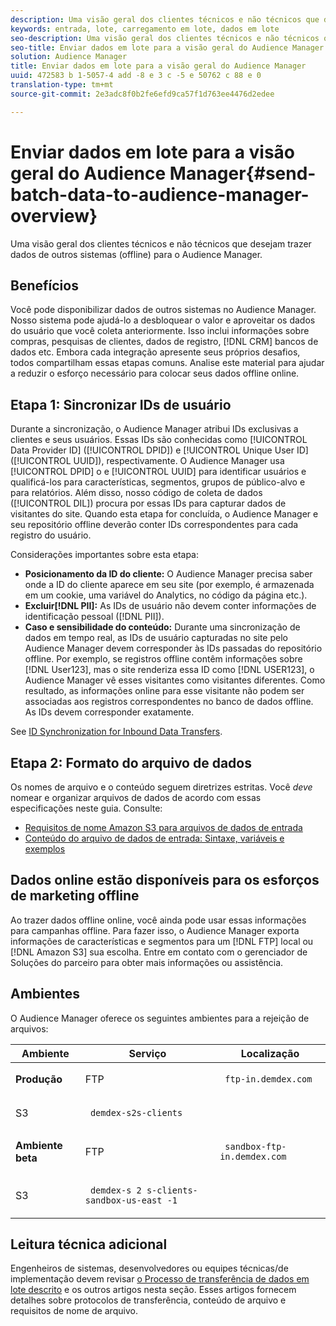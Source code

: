 ```yaml
---
description: Uma visão geral dos clientes técnicos e não técnicos que desejam trazer dados de outros sistemas (offline) para o Audience Manager.
keywords: entrada, lote, carregamento em lote, dados em lote
seo-description: Uma visão geral dos clientes técnicos e não técnicos que desejam trazer dados de outros sistemas (offline) para o Audience Manager. Para fazer isso, use a opção de upload em lote no Audience Manager.
seo-title: Enviar dados em lote para a visão geral do Audience Manager
solution: Audience Manager
title: Enviar dados em lote para a visão geral do Audience Manager
uuid: 472583 b 1-5057-4 add -8 e 3 c -5 e 50762 c 88 e 0
translation-type: tm+mt
source-git-commit: 2e3adc8f0b2fe6efd9ca57f1d763ee4476d2edee

---
```



# Enviar dados em lote para a visão geral do Audience Manager{#send-batch-data-to-audience-manager-overview}

Uma visão geral dos clientes técnicos e não técnicos que desejam trazer dados de outros sistemas (offline) para o Audience Manager.

## Benefícios

<!-- c_offline_to_online.xml -->

Você pode disponibilizar dados de outros sistemas no Audience Manager. Nosso sistema pode ajudá-lo a desbloquear o valor e aproveitar os dados do usuário que você coleta anteriormente. Isso inclui informações sobre compras, pesquisas de clientes, dados de registro, [!DNL CRM] bancos de dados etc. Embora cada integração apresente seus próprios desafios, todos compartilham essas etapas comuns. Analise este material para ajudar a reduzir o esforço necessário para colocar seus dados offline online.

## Etapa 1: Sincronizar IDs de usuário

Durante a sincronização, o Audience Manager atribui IDs exclusivas a clientes e seus usuários. Essas IDs são conhecidas como [!UICONTROL Data Provider ID] ([!UICONTROL DPID]) e [!UICONTROL Unique User ID] ([!UICONTROL UUID]), respectivamente. O Audience Manager usa [!UICONTROL DPID] o e [!UICONTROL UUID] para identificar usuários e qualificá-los para características, segmentos, grupos de público-alvo e para relatórios. Além disso, nosso código de coleta de dados ([!UICONTROL DIL]) procura por essas IDs para capturar dados de visitantes do site. Quando esta etapa for concluída, o Audience Manager e seu repositório offline deverão conter IDs correspondentes para cada registro do usuário.

Considerações importantes sobre esta etapa:

* **Posicionamento da ID do cliente:** O Audience Manager precisa saber onde a ID do cliente aparece em seu site (por exemplo, é armazenada em um cookie, uma variável do Analytics, no código da página etc.).
* **Excluir[!DNL PII]:** As IDs de usuário não devem conter informações de identificação pessoal ([!DNL PII]).
* **Caso e sensibilidade do conteúdo:** Durante uma sincronização de dados em tempo real, as IDs de usuário capturadas no site pelo Audience Manager devem corresponder às IDs passadas do repositório offline. Por exemplo, se registros offline contêm informações sobre [!DNL User123], mas o site renderiza essa ID como [!DNL USER123], o Audience Manager vê esses visitantes como visitantes diferentes. Como resultado, as informações online para esse visitante não podem ser associadas aos registros correspondentes no banco de dados offline. As IDs devem corresponder exatamente.

See [ID Synchronization for Inbound Data Transfers](../../../integration/sending-audience-data/batch-data-transfer-explained/id-sync-http.md).

<!-- 

<p> <b>Step 2: Create a Translation File</b> </p> 
<p>A translation file classifies data according to uniform and logical hierarchy. It is a taxonomy that helps you organize information from general categories (e.g., geography) to more precise classifications (e.g., <i>geography > United States > New York</i>). Also, it labels data with to easy to understand names such as "gender=male" or "color=green" instead of with your internal SKUs, abbreviations, or other names. The file lets Audience Manager display this information in a readable, logical manner. You and your data partners must create and share the translation file with Audience Manager before any real-time or server-to-server data transfers can begin. You can update this file on a schedule relevant to your business needs. </p> 
<p>Important considerations about this step: </p> 
<ul id="ul_6A05AECB0BD649B1BF1B34058E9008E2"> 
 <li id="li_39817ED898F14156A77FCAC066FE0968"> <b>Create a comprehensive list:</b> The translation file must include all the possible values that can be passed in on a particular key. For example, if you have category key called "color" and it accepts the values "red," "green," and "blue," the translation file must contain <i>all</i> those elements. </li> 
 <li id="li_19CAD7683BCF45278E2991C1EDBC9903"> <b>Case and content sensitivity:</b> The key-values in the file must match the values actually passed in to Audience Manager from your website. </li> 
</ul> 
<p>See DATA TRANSLATION FILE. </p>

 -->

## Etapa 2: Formato do arquivo de dados

Os nomes de arquivo e o conteúdo seguem diretrizes estritas. Você *deve* nomear e organizar arquivos de dados de acordo com essas especificações neste guia. Consulte:

* [Requisitos de nome Amazon S3 para arquivos de dados de entrada](../../../integration/sending-audience-data/batch-data-transfer-explained/inbound-s3-filenames.md)
* [Conteúdo do arquivo de dados de entrada: Sintaxe, variáveis e exemplos](../../../integration/sending-audience-data/batch-data-transfer-explained/inbound-file-contents.md)

## Dados online estão disponíveis para os esforços de marketing offline

Ao trazer dados offline online, você ainda pode usar essas informações para campanhas offline. Para fazer isso, o Audience Manager exporta informações de características e segmentos para um [!DNL FTP] local ou [!DNL Amazon S3] sua escolha. Entre em contato com o gerenciador de Soluções do parceiro para obter mais informações ou assistência.

## Ambientes

O Audience Manager oferece os seguintes ambientes para a rejeição de arquivos:

<table id="table_A61AA64578944B23B5A7355F2A76E882"> 
 <thead> 
  <tr> 
   <th colname="col1" class="entry"> Ambiente </th> 
   <th colname="col02" class="entry"> Serviço </th> 
   <th colname="col2" class="entry"> Localização </th> 
  </tr> 
 </thead>
 <tbody> 
  <tr> 
   <td colname="col1" morerows="1"> <b>Produção</b> </td> 
   <td colname="col02"> FTP </td> 
   <td colname="col2"> <p> <code> ftp-in.demdex.com</code> </p> </td> 
  </tr> 
  <tr> 
   <td colname="col02"> S3 </td> 
   <td colname="col2"> <p> <code> demdex-s2s-clients</code> </p> </td> 
  </tr> 
  <tr> 
   <td colname="col1" morerows="1"> <b>Ambiente beta</b> </td> 
   <td colname="col02"> FTP </td> 
   <td colname="col2"> <p><code> sandbox-ftp-in.demdex.com</code> </p> </td> 
  </tr> 
  <tr> 
   <td colname="col02"> S3 </td> 
   <td colname="col2"> <p> <code> demdex-s 2 s-clients-sandbox-us-east -1</code> </p> </td> 
  </tr> 
 </tbody> 
</table>

## Leitura técnica adicional

Engenheiros de sistemas, desenvolvedores ou equipes técnicas/de implementação devem revisar [o Processo de transferência de dados em lote descrito](../../../integration/sending-audience-data/batch-data-transfer-explained/batch-data-transfer-explained.md) e os outros artigos nesta seção. Esses artigos fornecem detalhes sobre protocolos de transferência, conteúdo de arquivo e requisitos de nome de arquivo.